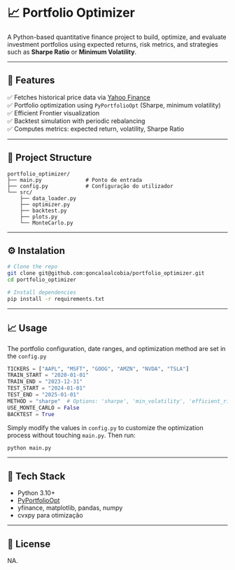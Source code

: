 # 📈 Portfolio Optimizer

A Python-based quantitative finance project to build, optimize, and evaluate investment portfolios using expected returns, risk metrics, and strategies such as **Sharpe Ratio** or **Minimum Volatility**.

---

## 🚀 Features

✅ Fetches historical price data via [Yahoo Finance](https://finance.yahoo.com/)  
✅ Portfolio optimization using `PyPortfolioOpt` (Sharpe, minimum volatility)  
✅ Efficient Frontier visualization  
✅ Backtest simulation with periodic rebalancing  
✅ Computes metrics: expected return, volatility, Sharpe Ratio  

---

## 🧱 Project Structure

```text
portfolio_optimizer/
├── main.py              # Ponto de entrada
├── config.py            # Configuração do utilizador
└── src/
    ├── data_loader.py
    ├── optimizer.py
    ├── backtest.py
    ├── plots.py
    └── MonteCarlo.py    
```

---

## ⚙️ Instalation
```bash
# Clone the repo
git clone git@github.com:goncaloalcobia/portfolio_optimizer.git
cd portfolio_optimizer

# Install dependencies
pip install -r requirements.txt
```

---

## 📈 Usage

The portfolio configuration, date ranges, and optimization method are set in the `config.py`
```python
TICKERS = ["AAPL", "MSFT", "GOOG", "AMZN", "NVDA", "TSLA"]
TRAIN_START = "2020-01-01"
TRAIN_END = "2023-12-31"
TEST_START = "2024-01-01"
TEST_END = "2025-01-01"
METHOD = "sharpe"  # Options: 'sharpe', 'min_volatility', 'efficient_risk', 'efficient_return', 'quadratic_utility'
USE_MONTE_CARLO = False
BACKTEST = True
```
Simply modify the values in `config.py` to customize the optimization process without touching `main.py`. Then run:
```bash
python main.py
```

---

## 🧠 Tech Stack
- Python 3.10+
- [PyPortfolioOpt](https://github.com/goncaloalcobia/PyPortfolioOpt)
- yfinance, matplotlib, pandas, numpy
- cvxpy para otimização

---

## 📜 License
NA.


